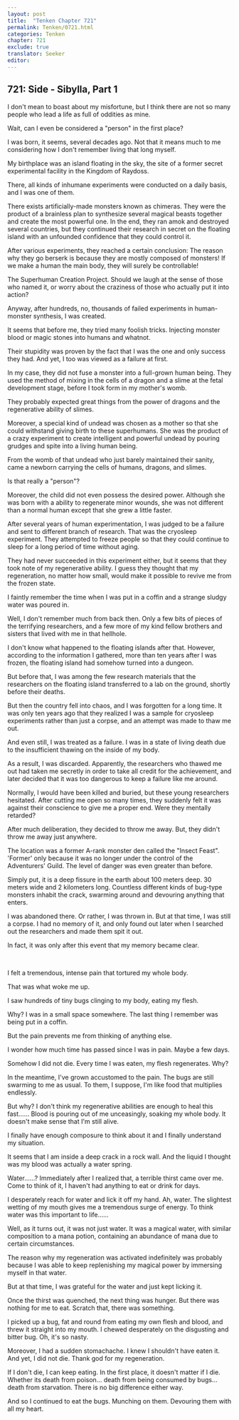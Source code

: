 ```yaml
---
layout: post
title:  "Tenken Chapter 721"
permalink: Tenken/0721.html
categories: Tenken
chapter: 721
exclude: true
translator: Seeker
editor: 
---
```

<h2 id="ch721">721: Side - Sibylla, Part 1</h2>

<p>I don't mean to boast about my misfortune, but I think there are not so many people who lead a life as full of oddities as mine.</p>

<p>Wait, can I even be considered a "person" in the first place?</p>

<p>I was born, it seems, several decades ago. Not that it means much to me considering how I don't remember living that long myself.</p>

<p>My birthplace was an island floating in the sky, the site of a former secret experimental facility in the Kingdom of Raydoss.</p>

<p>There, all kinds of inhumane experiments were conducted on a daily basis, and I was one of them.</p>

<p>There exists artificially-made monsters known as chimeras. They were the product of a brainless plan to synthesize several magical beasts together and create the most powerful one. In the end, they ran amok and destroyed several countries, but they continued their research in secret on the floating island with an unfounded confidence that they could control it.</p>

<p>After various experiments, they reached a certain conclusion: The reason why they go berserk is because they are mostly composed of monsters! If we make a human the main body, they will surely be controllable!</p>

<p>The Superhuman Creation Project. Should we laugh at the sense of those who named it, or worry about the craziness of those who actually put it into action?</p>

<p>Anyway, after hundreds, no, thousands of failed experiments in human-monster synthesis, I was created.</p>

<p>It seems that before me, they tried many foolish tricks. Injecting monster blood or magic stones into humans and whatnot.</p>

<p>Their stupidity was proven by the fact that I was the one and only success they had. And yet, I too was viewed as a failure at first.</p>

<p>In my case, they did not fuse a monster into a full-grown human being. They used the method of mixing in the cells of a dragon and a slime at the fetal development stage, before I took form in my mother's womb.</p>

<p>They probably expected great things from the power of dragons and the regenerative ability of slimes.</p>

<p>Moreover, a special kind of undead was chosen as a mother so that she could withstand giving birth to these superhumans. She was the product of a crazy experiment to create intelligent and powerful undead by pouring grudges and spite into a living human being.</p>

<p>From the womb of that undead who just barely maintained their sanity, came a newborn carrying the cells of humans, dragons, and slimes.</p>

<p>Is that really a "person"?</p>

<p>Moreover, the child did not even possess the desired power. Although she was born with a ability to regenerate minor wounds, she was not different than a normal human except that she grew a little faster.</p>

<p>After several years of human experimentation, I was judged to be a failure and sent to different branch of research. That was the cryosleep experiment. They attempted to freeze people so that they could continue to sleep for a long period of time without aging.</p>

<p>They had never succeeded in this experiment either, but it seems that they took note of my regenerative ability. I guess they thought that my regeneration, no matter how small, would make it possible to revive me from the frozen state.</p>

<p>I faintly remember the time when I was put in a coffin and a strange sludgy water was poured in.</p>

<p>Well, I don't remember much from back then. Only a few bits of pieces of the terrifying researchers, and a few more of my kind fellow brothers and sisters that lived with me in that hellhole.</p>

<p>I don't know what happened to the floating islands after that. However, according to the information I gathered, more than ten years after I was frozen, the floating island had somehow turned into a dungeon.</p>

<p>But before that, I was among the few research materials that the researchers on the floating island transferred to a lab on the ground, shortly before their deaths.</p>

<p>But then the country fell into chaos, and I was forgotten for a long time. It was only ten years ago that they realized I was a sample for cryosleep experiments rather than just a corpse, and an attempt was made to thaw me out.</p>

<p>And even still, I was treated as a failure. I was in a state of living death due to the insufficient thawing on the inside of my body.</p>

<p>As a result, I was discarded. Apparently, the researchers who thawed me out had taken me secretly in order to take all credit for the achievement, and later decided that it was too dangerous to keep a failure like me around.</p>

<p>Normally, I would have been killed and buried, but these young researchers hesitated. After cutting me open so many times, they suddenly felt it was against their conscience to give me a proper end. Were they mentally retarded?</p>

<p>After much deliberation, they decided to throw me away. But, they didn't throw me away just anywhere.</p>

<p>The location was a former A-rank monster den called the "Insect Feast". 'Former' only because it was no longer under the control of the Adventurers' Guild. The level of danger was even greater than before.</p>

<p>Simply put, it is a deep fissure in the earth about 100 meters deep. 30 meters wide and 2 kilometers long. Countless different kinds of bug-type monsters inhabit the crack, swarming around and devouring anything that enters.</p>

<p>I was abandoned there. Or rather, I was thrown in. But at that time, I was still a corpse. I had no memory of it, and only found out later when I searched out the researchers and made them spit it out.</p>

<p>In fact, it was only after this event that my memory became clear.</p>

<br>
<p>I felt a tremendous, intense pain that tortured my whole body.</p>

<p>That was what woke me up.</p>

<p>I saw hundreds of tiny bugs clinging to my body, eating my flesh.</p>

<p>Why? I was in a small space somewhere. The last thing I remember was being put in a coffin.</p>

<p>But the pain prevents me from thinking of anything else.</p>

<p>I wonder how much time has passed since I was in pain. Maybe a few days.</p>

<p>Somehow I did not die. Every time I was eaten, my flesh regenerates. Why?</p>

<p>In the meantime, I've grown accustomed to the pain. The bugs are still swarming to me as usual. To them, I suppose, I'm like food that multiplies endlessly.</p>

<p>But why? I don't think my regenerative abilities are enough to heal this fast…… Blood is pouring out of me unceasingly, soaking my whole body. It doesn't make sense that I'm still alive.</p>

<p>I finally have enough composure to think about it and I finally understand my situation.</p>

<p>It seems that I am inside a deep crack in a rock wall. And the liquid I thought was my blood was actually a water spring.</p>

<p>Water……? Immediately after I realized that, a terrible thirst came over me. Come to think of it, I haven't had anything to eat or drink for days.</p>

<p>I desperately reach for water and lick it off my hand. Ah, water. The slightest wetting of my mouth gives me a tremendous surge of energy. To think water was this important to life……</p>

<p>Well, as it turns out, it was not just water. It was a magical water, with similar composition to a mana potion, containing an abundance of mana due to certain circumstances.</p>

<p>The reason why my regeneration was activated indefinitely was probably because I was able to keep replenishing my magical power by immersing myself in that water.</p>

<p>But at that time, I was grateful for the water and just kept licking it.</p>

<p>Once the thirst was quenched, the next thing was hunger. But there was nothing for me to eat. Scratch that, there was something.</p>

<p>I picked up a bug, fat and round from eating my own flesh and blood, and threw it straight into my mouth. I chewed desperately on the disgusting and bitter bug. Oh, it's so nasty.</p>

<p>Moreover, I had a sudden stomachache. I knew I shouldn't have eaten it. And yet, I did not die. Thank god for my regeneration.</p>

<p>If I don't die, I can keep eating. In the first place, it doesn't matter if I die. Whether its death from poison… death from being consumed by bugs… death from starvation. There is no big difference either way.</p>

<p>And so I continued to eat the bugs. Munching on them. Devouring them with all my heart.</p>




